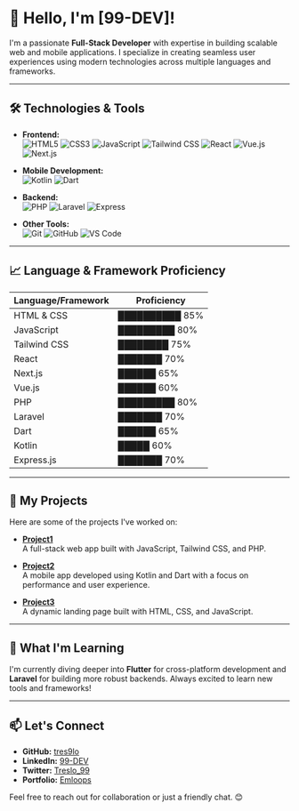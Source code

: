# 👋 Hello, I'm [99-DEV]!

I'm a passionate **Full-Stack Developer** with expertise in building scalable web and mobile applications. I specialize in creating seamless user experiences using modern technologies across multiple languages and frameworks.

---

## 🛠️ Technologies & Tools

- **Frontend:**  
  ![HTML5](https://img.shields.io/badge/HTML5-E34F26?style=for-the-badge&logo=html5&logoColor=white)
  ![CSS3](https://img.shields.io/badge/CSS3-1572B6?style=for-the-badge&logo=css3&logoColor=white)
  ![JavaScript](https://img.shields.io/badge/JavaScript-F7DF1E?style=for-the-badge&logo=javascript&logoColor=black)
  ![Tailwind CSS](https://img.shields.io/badge/Tailwind%20CSS-06B6D4?style=for-the-badge&logo=tailwind-css&logoColor=white)
  ![React](https://img.shields.io/badge/React-61DAFB?style=for-the-badge&logo=react&logoColor=black)
  ![Vue.js](https://img.shields.io/badge/Vue.js-4FC08D?style=for-the-badge&logo=vue.js&logoColor=white)
  ![Next.js](https://img.shields.io/badge/Next.js-000000?style=for-the-badge&logo=next.js&logoColor=white)

- **Mobile Development:**  
  ![Kotlin](https://img.shields.io/badge/Kotlin-0095D5?style=for-the-badge&logo=kotlin&logoColor=white)
  ![Dart](https://img.shields.io/badge/Dart-0175C2?style=for-the-badge&logo=dart&logoColor=white)

- **Backend:**  
  ![PHP](https://img.shields.io/badge/PHP-777BB4?style=for-the-badge&logo=php&logoColor=white)
  ![Laravel](https://img.shields.io/badge/Laravel-FF2D20?style=for-the-badge&logo=laravel&logoColor=white)
  ![Express](https://img.shields.io/badge/Express-000000?style=for-the-badge&logo=express&logoColor=white)

- **Other Tools:**  
  ![Git](https://img.shields.io/badge/Git-F05032?style=for-the-badge&logo=git&logoColor=white)
  ![GitHub](https://img.shields.io/badge/GitHub-181717?style=for-the-badge&logo=github&logoColor=white)
  ![VS Code](https://img.shields.io/badge/VS%20Code-007ACC?style=for-the-badge&logo=visual-studio-code&logoColor=white)

---

## 📈 Language & Framework Proficiency

| **Language/Framework**   | **Proficiency**                    |
| ------------------------ | ----------------------------------- |
| HTML & CSS               | ██████████ 85%                      |
| JavaScript               | █████████ 80%                       |
| Tailwind CSS             | ████████ 75%                        |
| React                    | ███████ 70%                         |
| Next.js                  | ██████ 65%                          |
| Vue.js                   | ██████ 60%                          |
| PHP                      | █████████ 80%                       |
| Laravel                  | ███████ 70%                         |
| Dart                     | ██████ 65%                          |
| Kotlin                   | █████ 60%                           |
| Express.js               | ███████ 70%                         |

---

## 🚀 My Projects

Here are some of the projects I've worked on:

- **[Project1](https://github.com/tres9lo/)**  
  A full-stack web app built with JavaScript, Tailwind CSS, and PHP.

- **[Project2](https://github.com/tres9lo/)**  
  A mobile app developed using Kotlin and Dart with a focus on performance and user experience.

- **[Project3](https://github.com/tres9lo/)**  
  A dynamic landing page built with HTML, CSS, and JavaScript.

---

## 🌱 What I'm Learning

I'm currently diving deeper into **Flutter** for cross-platform development and **Laravel** for building more robust backends. Always excited to learn new tools and frameworks!

---

## 📫 Let's Connect

- **GitHub:** [tres9lo](https://github.com/tres9lo)
- **LinkedIn:** [99-DEV](https://www.linkedin.com/in/99-DEV)
- **Twitter:** [Treslo_99](https://twitter.com/Treslo_99)
- **Portfolio:** [Emloops](https://emloops.vercel.app)

Feel free to reach out for collaboration or just a friendly chat. 😊
